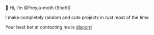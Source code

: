 👋 Hi, I’m @Freyja-moth (She/It)

I make completely random and cute projects in rust most of the time

Your best bet at contacting me is [discord](www.discordapp.com/users/639754094361313280)   

<!---
Freyja-moth/Freyja-moth is a ✨ special ✨ repository because its `README.md` (this file) appears on your GitHub profile.
You can click the Preview link to take a look at your changes.
--->
